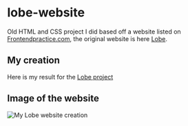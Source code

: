 # lobe-website
Old HTML and CSS project I did based off a website listed on [Frontendpractice.com](https://www.frontendpractice.com/), the original website is here [Lobe](https://www.lobe.ai/tour).

## My creation
Here is my result for the [Lobe project](https://incandescent-pithivier-2edacd.netlify.app/)


## Image of the website
![My Lobe website creation](https://user-images.githubusercontent.com/108785555/213841138-f563a228-01a3-4a31-a645-7c803e2bdeba.png)
